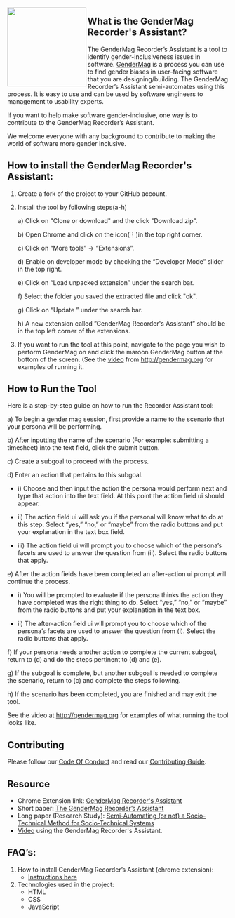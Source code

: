 <a href="http://gendermag.org" title="Gendermag" >
    <img src="http://gendermag.org/images/rsz_profile_pic.png" width:"180" height="180" style="margin-top: 10px;" align="left">
  </a>

## What is the GenderMag Recorder's Assistant?

The GenderMag Recorder’s Assistant is a tool to identify gender-inclusiveness issues in software. [GenderMag](http://gendermag.org/) is a process you can use to find gender biases in user-facing software that you are designing/building. The GenderMag Recorder’s Assistant semi-automates using this process. It is easy to use and can be used by software engineers to management to usability experts.

If you want to help make software gender-inclusive, one way is to contribute to the GenderMag Recorder’s Assistant. 

We welcome everyone with any background to contribute to making the world of software more gender inclusive.
<a name="install">

## How to install the GenderMag Recorder's Assistant:</a>

1) Create a fork of the project to your GitHub account.

2) Install the tool by following steps(a-h)

    a) Click on "Clone or download" and the click "Download zip".
    
    b) Open Chrome and click on the icon(⋮)in the top right corner.
    
    c) Click on “More tools” -> “Extensions”.
    
    d) Enable on developer mode by checking the “Developer Mode” slider in the top right.
    
    e) Click on “Load unpacked extension” under the search bar.
    
    f) Select the folder you saved the extracted file and click "ok". 
    
    g) Click on “Update ” under the search bar.
    
    h) A new extension called ”GenderMag Recorder's Assistant” should be in the top left corner of the extensions.
    
3) If you want to run the tool at this point, navigate to the page you wish to perform GenderMag on and click the maroon GenderMag button at the bottom of the screen. (See the [video](http://gendermag.org/) from http://gendermag.org for examples of running it.

## How to Run the Tool

Here is a step-by-step guide on how to run the Recorder Assistant tool: 

   a) To begin a gender mag session, first provide a name to the scenario that your persona will be performing.
 
   b) After inputting the name of the scenario (For example: submitting a timesheet) into the text field, click the submit
    button. 
    
   c) Create a subgoal to proceed with the process. 
    
   d) Enter an action that pertains to this subgoal. 
   
   * i) Choose and then input the action the persona would perform next and type that action into the text field. At
         this point the action field ui should appear.
         
   * ii) The action field ui will ask you if the personal will know what to do at this step. Select “yes,” “no,” or
         “maybe” from the radio buttons and put your explanation in the text box field.
         
   * iii) The action field ui will prompt you to choose which of the persona’s facets are used to answer the question
          from (ii). Select the radio buttons that apply.
         
   e) After the action fields have been completed an after-action ui prompt will continue the process.

   * i) You will be prompted to evaluate if the persona thinks the action they have completed was the right thing to
   do. Select “yes,” “no,” or “maybe” from the radio buttons and put your explanation in the text box.
          
   * ii) The after-action field ui will prompt you to choose which of the persona’s facets are used to answer the
   question from (i). Select the radio buttons that apply.
          
   f) If your persona needs another action to complete the current subgoal, return to (d) and do the steps pertinent to (d)
    and (e).
    
   g) If the subgoal is complete, but another subgoal is needed to complete the scenario, return to (c) and complete the
    steps following.
    
   h) If the scenario has been completed, you are finished and may exit the tool.

See the video at http://gendermag.org for examples of what running the tool looks like.

## Contributing

Please follow our [Code Of Conduct](https://github.com/mendezc1/GenderMagRecordersAssistant/blob/master/Code_of_Conduct.md) and read our [Contributing Guide](https://github.com/mendezc1/GenderMagRecordersAssistant/blob/master/Contributing.MD).

## Resource

* Chrome Extension link: [GenderMag Recorder's Assistant](https://chrome.google.com/webstore/detail/gendermag-recorders-assis/efacfbjnfhfaplaglplaljdleimiiflf?hl=en)
* Short paper: [The GenderMag Recorder’s Assistant](https://ieeexplore.ieee.org/document/8506505) 
* Long paper (Research Study): [Semi-Automating (or not) a Socio-Technical Method for Socio-Technical Systems](https://ieeexplore.ieee.org/document/8506514)
* [Video](http://gendermag.org) using the GenderMag Recorder's Assistant.

## FAQ’s:
<ol>
  <li>How to install  GenderMag Recorder’s Assistant (chrome extension):
    <ul>
      <li><a href="#install">Instructions here</a></li>
    </ul></li>
     <li>Technologies used in the project:
     <ul>
      <li>HTML</li>
      <li>CSS</li>
      <li>JavaScript</li>
     </ul>
  </li>
</ol>
